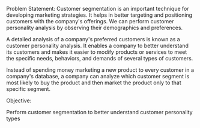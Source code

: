 Problem Statement: Customer segmentation is an important technique for developing marketing strategies. It helps in better targeting and positioning customers with the company's offerings. We can perform customer personality analysis by observing their demographics and preferences.

A detailed analysis of a company's preferred customers is known as a customer personality analysis. It enables a company to better understand its customers and makes it easier to modify products or services to meet the specific needs, behaviors, and demands of several types of customers.

Instead of spending money marketing a new product to every customer in a company's database, a company can analyze which customer segment is most likely to buy the product and then market the product only to that specific segment.

 

Objective:

Perform customer segmentation to better understand customer personality types
